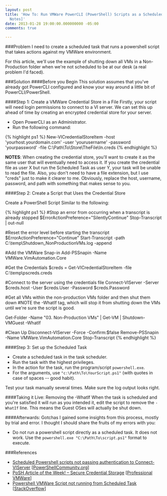 ```yaml
---
layout: post
title: 'How To: Run VMWare PowerCLI (PowerShell) Scripts as a Scheduled Task [Field
  Notes]'
date: 2013-01-28 19:00:00.000000000 -05:00
comments: true

---
```

###Problem
I need to create a scheduled task that runs a powershell script that takes actions against my VMWare environment.

For this article, we'll use the example of shutting down all VMs in a Non-Production folder when we're not scheduled to be at our desk (a real problem I'd faced).

###Solution
####Before you Begin
This solution assumes that you've already got PowerCLI configured and know your way around a little bit of PowerCLI/PowerShell.

####Step 1: Create a VMWare Credential Store in a File
Firstly, your script will need login permissions to connect to a VI server. We can set this up ahead of time by  creating an encrypted credential store for your server.

* Open PowerCLI as an Administrator.
* Run the following command:

{% highlight ps1 %}
New-VICredentialStoreItem -host 'yourhost.yourdomain.com' -user 'yourusername' -password 'yourpassword' -file C:\Path\To\Store\TheFile\In.creds
{% endhighlight %}

**NOTES**: When creating the credential store, you'll want to create it as the same user that will eventually need to access it. If you create the credential file as user X but run the Scheduled Task as user Y, your task will be unable to read the file. Also, you don't need to have a file extension, but I use "creds" just to make it clearer to me. Obviously, replace the host, username, password, and path with something that makes sense to you.

####Step 2: Create a Script that Uses the Credential Store

Create a PowerShell Script Similar to the following:

{% highlight ps1 %}
#Stop an error from occurring when a transcript is already stopped
$ErrorActionPreference="SilentlyContinue"
Stop-Transcript | out-null
 
#Reset the error level before starting the transcript
$ErrorActionPreference="Continue"
Start-Transcript -path C:\temp\Shutdown_NonProductionVMs.log -append
 
#Add the VMWare Snap-in
Add-PSSnapin -Name VMWare.VimAutomation.Core
 
#Get the Credentials
$creds = Get-VICredentialStoreItem -file  C:\temp\pscreds.creds
 
#Connect to the server using the credentials file
Connect-VIServer -Server $creds.host -User $creds.User -Password $creds.Password
 
#Get all VMs within the non-production VMs folder and then shut them down
#NOTE the -WhatIf tag, which will stop it from shutting down the VMs until we're sure the script is good.
 
Get-Folder -Name "03. Non-Production VMs" | Get-VM | Shutdown-VMGuest -WhatIf
 
#Clean Up
Disconnect-VIServer -Force -Confirm:$false
Remove-PSSnapin -Name VMWare.VimAutomation.Core
Stop-Transcript
{% endhighlight %}

####Step 3: Set up the Scheduled Task

* Create a scheduled task in the task scheduler.
* Run the task with the highest privileges.
* In the action for the task, run the program/script `powershell.exe`. 
* For the arguments, use `"c:\Path\To\YourScript.ps1"` (with quotes in case of spaces -- good habit).

Test your task manually several times. Make sure the log output looks right.

####Taking it Live: Removing the -WhatIf
When the task is scheduled and you're satisfied it will run as you intended it, edit the script to remove the `-WhatIf` line. This means the Guest OSes will actually be shut down.

####Afterwards: Gotchas
I gained some insights from this process, mostly by trial and error. I thought I should share the fruits of my errors with you:

* Do not run a powershell script directly as a scheduled task. It does not work. Use the `powershell.exe "C:\Path\To\script.ps1"` format to execute.

###References
* <a href="http://powershellcommunity.org/Forums/tabid/54/aft/4295/Default.aspx" target="_blank">Scheduled Powershell scripts not passing authentication to Connect-VIServer</a> [<a href="http://powershellcommunity.org/" target="_blank">PowerShellCommunity.org</a>]
* <a href="http://professionalvmware.com/2009/04/posh-article-of-the-week-secure-credential-storage/" target="_blank">PoSH Article of the Week! – Secure Credential Storage</a> [<a href="http://professionalvmware.com/" target="_blank">Professional VMWare</a>]
* <a href="http://stackoverflow.com/questions/14564732/powershell-vmware-script-not-running-from-scheduled-task" target="_blank">Powershell VMWare Script not running from Scheduled Task</a> [<a href="http://www.stackoverflow.com/" target="_blank">StackOverflow</a>]</li></ul>
